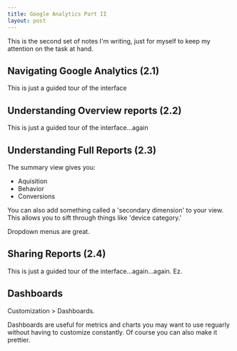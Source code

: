 ```yaml
---
title: Google Analytics Part II
layout: post
---
```

This is the second set of notes I'm writing, just for myself to keep my attention on the task at hand.
## Navigating Google Analytics (2.1)
This is just a guided tour of the interface
## Understanding Overview reports (2.2)
This is just a guided tour of the interface...again
## Understanding Full Reports (2.3)
The summary view gives you: 
- Aquisition
- Behavior
- Conversions

You can also add something called a 'secondary dimension' to your view. This allows you to sift through things like 'device category.'

Dropdown menus are great. 
## Sharing Reports (2.4)
This is just a guided tour of the interface...again...again. Ez.
## Dashboards
Customization > Dashboards. 

Dashboards are useful for metrics and charts you may want to use reguarly without having to customize constantly. Of course you can also make it prettier. 
